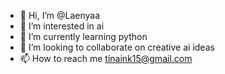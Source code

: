 - 👋 Hi, I’m @Laenyaa
- 👀 I’m interested in ai
- 🌱 I’m currently learning python
- 💞️ I’m looking to collaborate on creative ai ideas
- 📫 How to reach me tinaink15@gmail.com

<!---
Laenyaa/Laenyaa is a ✨ special ✨ repository because its `README.md` (this file) appears on your GitHub profile.
You can click the Preview link to take a look at your changes.
--->
